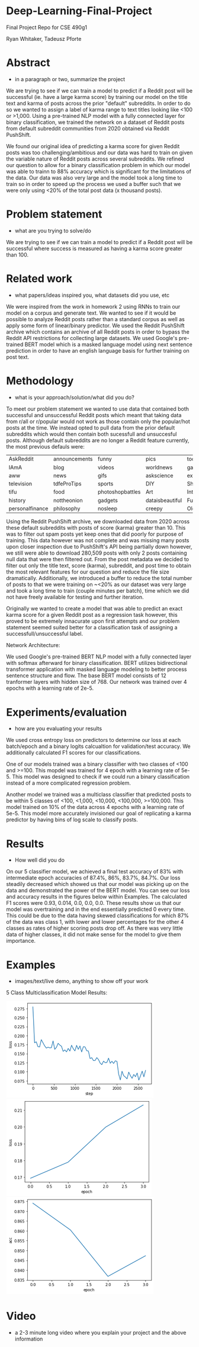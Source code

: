 # Deep-Learning-Final-Project
Final Project Repo for CSE 490g1

Ryan Whitaker, Tadeusz Pforte

# Abstract
- in a paragraph or two, summarize the project

We are trying to see if we can train a model to predict if a Reddit post will be successful (ie. have a large karma score) by training our model on the title text and karma of posts across the prior "default" subreddits. In order to do so we wanted to assign a label of karma range to text titles looking like <100 or >1,000. Using a pre-trained NLP model with a fully connected layer for binary classification, we trained the network on a dataset of Reddit posts from default subreddit communities from 2020 obtained via Reddit PushShift.

We found our original idea of predicting a karma score for given Reddit posts was too challenging/ambitious and our data was hard to train on given the variable nature of Reddit posts across several subreddits. We refined our question to allow for a binary classification problem in which our model was able to trainn to 88% accuracy which is significant for the limitations of the data. Our data was also very large and the model took a long time to train so in order to speed up the process we used a buffer such that we were only using <20% of the total post data (x thousand posts).

# Problem statement 
- what are you trying to solve/do

We are trying to see if we can train a model to predict if a Reddit post will be successful where success is measured as having a karma score greater than 100.

# Related work 
- what papers/ideas inspired you, what datasets did you use, etc

We were inspired from the work in homework 2 using RNNs to train our model on a corpus and generate text. We wanted to see if it would be possible to analyze Reddit posts rather than a standard corpus as well as apply some form of linear/binary predictor. We used the Reddit PushShift archive which contains an archive of all Reddit posts in order to bypass the Reddit API restrictions for collecting large datasets. We used Google's pre-trained BERT model which is a masked language model using next sentence prediction in order to have an english language basis for further training on post text. 

# Methodology 
- what is your approach/solution/what did you do?

To meet our problem statement we wanted to use data that contained both successful and unsuccessful Reddit posts which meant that taking data from r/all or r/popular would not work as those contain only the popular/hot posts at the time. We instead opted to pull data from the prior default subreddits which would then contain both sucessfull and unsuccesful posts. Although default subreddits are no longer a Reddit feature currently, the most previous defauls were:

<table>
    <tr>
      <td>AskReddit</td>
      <td>announcements</td>
      <td>funny</td>
      <td>pics</td>
      <td>todayilearned</td>
      <td>science</td>
      <td>TwoXChromosomes</td>
    </tr>
      <td>IAmA</td>
      <td>blog</td>
      <td>videos</td>
      <td>worldnews</td>
      <td>gaming</td>
      <td>movies</td>
      <td>Music</td>
    </tr>
    <tr>
      <td>aww</td>
      <td>news</td>
      <td>gifs</td>
      <td>askscience</td>
      <td>explaintdkeimfive</td>
      <td>EarthPorn</td>
      <td>books</td>
    </tr>
    <tr>  
      <td>television</td>
      <td>tdfeProTips</td>
      <td>sports</td>
      <td>DIY</td>
      <td>Showerthoughts</td>
      <td>space</td>
      <td>Jokes</td>
    </tr>
    <tr>
      <td>tifu</td>
      <td>food</td>
      <td>photoshopbattles</td>
      <td>Art</td>
      <td>InternetIsBeautiful</td>
      <td>mildlyinteresting</td>
      <td>GetMotivated</td>
    </tr>
    <tr>
      <td>history</td>
      <td>nottheonion</td>
      <td>gadgets</td>
      <td>dataisbeautiful</td>
      <td>Futurology</td>
      <td>Documentaries</td>
      <td>tdstentothis</td>
    </tr>
    <tr>
      <td>personalfinance</td>
      <td>philosophy</td>
      <td>nosleep</td>
      <td>creepy</td>
      <td>OldSchoolCool</td>
      <td>UptdftingNews</td>
      <td>WritingPrompts</td>
    </tr>
  </table>

Using the Reddit PushShift archive, we downloaded data from 2020 across these default subreddits with posts of score (karma) greater than 10. This was to filter out spam posts yet keep ones that did poorly for purpose of training. This data however was not complete and was missing many posts upon closer inspection due to PushShift's API being partially down however, we still were able to download 280,509 posts with only 2 posts containing null data that were then filtered out. From the post metadata we decided to filter out only the title text, score (karma), subreddit, and post time to obtain the most relevant features for our question and reduce the file size dramatically. Additionally, we introduced a buffer to reduce the total number of posts to that we were training on ~<20% as our dataset was very large and took a long time to train (couple minutes per batch), time which we did not have freely available for testing and further iteration. 

Originally we wanted to create a model that was able to predict an exact karma score for a given Reddit post as a regression task however, this proved to be extremely innacurate upon first attempts and our problem statement seemed suited better for a classification task of assigning a successfull/unsuccessful label. 

Network Architecture: 

We used Google's pre-trained BERT NLP model with a fully connected layer with softmax afterward for binary classification. BERT utilizes bidirectional transformer application with masked language modeling to better process sentence structure and flow. The base BERT model consists of 12 tranformer layers with hidden size of 768. Our network was trained over 4 epochs with a learning rate of 2e-5.

# Experiments/evaluation 
- how are you evaluating your results

We used cross entropy loss on predictors to determine our loss at each batch/epoch and a binary logits calcualtion for validation/test accuracy. We additionally calculated F1 scores for our classifications.

One of our models trained was a binary classifier with two classes of <100 and >=100. This mopdel was trained for 4 epoch with a learning rate of 5e-5. This model was designed to check if we could run a binary classification instead of a more complicated regression problem.

Another model we trained was a multiclass classifier that predicted posts to be within 5 classes of <100, <1,000, <10,000, <100,000, >=100,000. This model trained on 10% of the data across 4 epochs with a learning rate of 5e-5. This model more accurately invisioned our goal of replicating a karma predictor by having bins of log scale to classify posts.

# Results 
- How well did you do

On our 5 classifier model, we achieved a final test accuracy of 83% with intermediate epoch accuracies of 87.4%, 86%, 83.7%, 84.7%. Our loss steadily decreased which showed us that our model was picking up on the data and demonstrated the power of the BERT model. You can see our loss and accuracy results in the figures below within Examples. The calculated F1 scores were 0.93, 0.014, 0.0, 0.0, 0.0. These results show us that our model was overtraining and in the end essentially predicted 0 every time. This could be due to the data having skewed classifications for which 87% of the data was class 1, with lower and lower percentages for the other 4 classes as rates of higher scoring posts drop off. As there was very little data of higher classes, it did not make sense for the model to give them importance.

# Examples 
- images/text/live demo, anything to show off your work

5 Class Multiclassification Model Results: 

![5 class results step loss](https://github.com/Ryan018/Deep-Learning-Final-Project/blob/main/step%20loss.png)
![5 class results val loss](https://github.com/Ryan018/Deep-Learning-Final-Project/blob/main/step%20val%20loss.png)
![5 class results val loss](https://github.com/Ryan018/Deep-Learning-Final-Project/blob/main/accuracy.png)

# Video 
- a 2-3 minute long video where you explain your project and the above information
